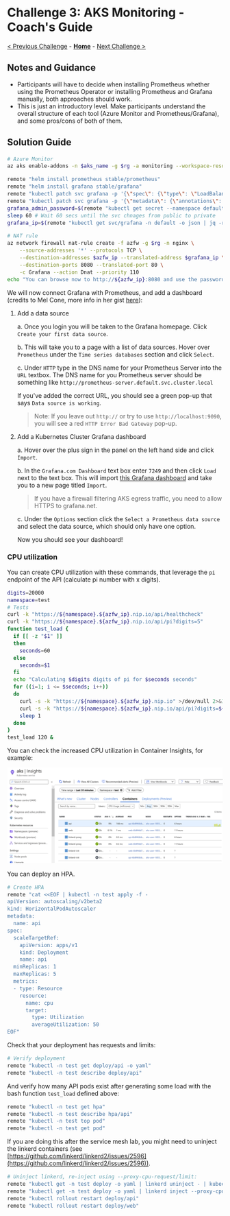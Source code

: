 # Challenge 3: AKS Monitoring - Coach's Guide

[< Previous Challenge](./02-aks_private.md) - **[Home](./README.md)** - [Next Challenge >](./04-aks_secrets.md)

## Notes and Guidance

* Participants will have to decide when installing Prometheus whether using the Prometheus Operator or installing Prometheus and Grafana manually, both approaches should work.
* This is just an introductory level. Make participants understand the overall structure of each tool (Azure Monitor and Prometheus/Grafana), and some pros/cons of both of them.

## Solution Guide

```bash
# Azure Monitor
az aks enable-addons -n $aks_name -g $rg -a monitoring --workspace-resource-id $logws_id
```

```bash
remote "helm install prometheus stable/prometheus"
remote "helm install grafana stable/grafana"
remote "kubectl patch svc grafana -p '{\"spec\": {\"type\": \"LoadBalancer\"}}'"
remote "kubectl patch svc grafana -p '{\"metadata\": {\"annotations\": {\"service.beta.kubernetes.io/azure-load-balancer-internal\": \"true\"}}}'"
grafana_admin_password=$(remote "kubectl get secret --namespace default grafana -o jsonpath=\"{.data.admin-password}\" | base64 --decode")
sleep 60 # Wait 60 secs until the svc chnages from public to private
grafana_ip=$(remote "kubectl get svc/grafana -n default -o json | jq -rc '.status.loadBalancer.ingress[0].ip' 2>/dev/null")
```

```bash
# NAT rule
az network firewall nat-rule create -f azfw -g $rg -n nginx \
    --source-addresses '*' --protocols TCP \
    --destination-addresses $azfw_ip --translated-address $grafana_ip \
    --destination-ports 8080 --translated-port 80 \
    -c Grafana --action Dnat --priority 110
echo "You can browse now to http://${azfw_ip}:8080 and use the password $grafana_admin_password"
```

We will now connect Grafana with Prometheus, and add a dashboard (credits to Mel Cone, more info in her gist [here](https://gist.github.com/melmaliacone/c5d2ef9e390ec3f2d4e510c304fe7bb0)):

1. Add a data source

    a. Once you login you will be taken to the Grafana homepage. Click `Create your first data source`.

    b. This will take you to a page with a list of data sources. Hover over `Prometheus` under the `Time series databases` section and click `Select`.

    c. Under `HTTP` type in the DNS name for your Prometheus Server into the `URL` textbox. The DNS name for you Prometheus server should be something like `http://prometheus-server.default.svc.cluster.local`

    If you've added the correct URL, you should see a green pop-up that says `Data source is working`.

    > Note: If you leave out `http://` or try to use `http://localhost:9090`, you will see a red `HTTP Error Bad Gateway` pop-up.

2. Add a Kubernetes Cluster Grafana dashboard

    a. Hover over the plus sign in the panel on the left hand side and click `Import`.

    b. In the `Grafana.com Dashboard` text box enter `7249` and then click `Load` next to the text box. This will import [this Grafana dashboard](https://grafana.com/grafana/dashboards/7249) and take you to a new page titled `Import`.

    > If you have a firewall filtering AKS egress traffic, you need to allow HTTPS to grafana.net.

    c. Under the `Options` section click the `Select a Prometheus data source` and select the data source, which should only have one option.

    Now you should see your dashboard!

### CPU utilization

You can create CPU utilization with these commands, that leverage the `pi` endpoint of the API (calculate pi number with x digits).

```bash
digits=20000
namespace=test
# Tests
curl -k "https://${namespace}.${azfw_ip}.nip.io/api/healthcheck"
curl -k "https://${namespace}.${azfw_ip}.nip.io/api/pi?digits=5"
function test_load {
  if [[ -z "$1" ]]
  then
    seconds=60
  else
    seconds=$1
  fi
  echo "Calculating $digits digits of pi for $seconds seconds"
  for ((i=1; i <= $seconds; i++))
  do
    curl -s -k "https://${namespace}.${azfw_ip}.nip.io" >/dev/null 2>&1
    curl -s -k "https://${namespace}.${azfw_ip}.nip.io/api/pi?digits=${digits}" >/dev/null 2>&1
    sleep 1
  done
}
test_load 120 &
```

You can check the increased CPU utilization in Container Insights, for example:

![](images/azmonitor_cpu.png)

You can deploy an HPA.

```bash
# Create HPA
remote "cat <<EOF | kubectl -n test apply -f -
apiVersion: autoscaling/v2beta2
kind: HorizontalPodAutoscaler
metadata:
  name: api
spec:
  scaleTargetRef:
    apiVersion: apps/v1
    kind: Deployment
    name: api
  minReplicas: 1
  maxReplicas: 5
  metrics:
  - type: Resource
    resource:
      name: cpu
      target:
        type: Utilization
        averageUtilization: 50
EOF"
```

Check that your deployment has requests and limits:

```bash
# Verify deployment
remote "kubectl -n test get deploy/api -o yaml"
remote "kubectl -n test describe deploy/api"
```

And verify how many API pods exist after generating some load with the bash function `test_load` defined above:

```bash
remote "kubectl -n test get hpa"
remote "kubectl -n test describe hpa/api"
remote "kubectl -n test top pod"
remote "kubectl -n test get pod"
```

If you are doing this after the service mesh lab, you might need to uninject the linkerd containers (see [https://github.com/linkerd/linkerd2/issues/2596](https://github.com/linkerd/linkerd2/issues/2596)).

```bash
# Uninject linkerd, re-inject using --proxy-cpu-request/limit:
remote "kubectl get -n test deploy -o yaml | linkerd uninject - | kubectl apply -f -"
remote "kubectl get -n test deploy -o yaml | linkerd inject --proxy-cpu-request 25m --proxy-cpu-limit 500m  - | kubectl apply -f -"
remote "kubectl rollout restart deploy/api"
remote "kubectl rollout restart deploy/web"
```

